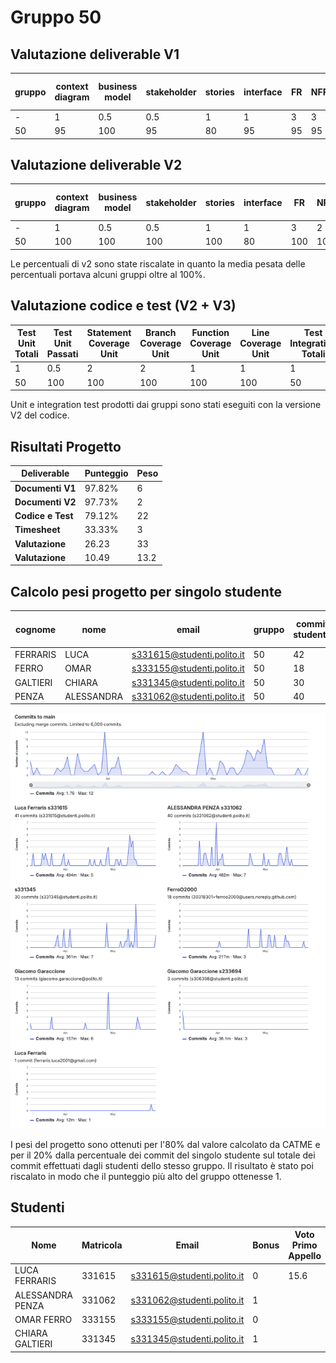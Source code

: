 # Gruppo 50

## Valutazione deliverable V1

| gruppo | context diagram | business model | stakeholder | stories | interface | FR | NFR | use cases diagram | use cases | scenario | Glossary | DeploymentDiagram | functionality | estimation doc | precisione valori estimation | valutazione |
| --- | --- | --- | --- | --- | --- | --- | --- | --- | --- | --- | --- | --- | --- | --- | --- | --- |
| - | 1 | 0.5 | 0.5 | 1 | 1 | 3 | 3 | 1 | 5 | 5 | 5 | 2 | 1 | 2 | 2 | 33 |
| 50 | 95 | 100 | 95 | 80 | 95 | 95 | 95 | 95 | 100 | 100 | 95 | 90 | 100 | 95 | 99.97 | 97.82 |


## Valutazione deliverable V2



| gruppo | context diagram | business model | stakeholder | stories | interface | FR | NFR | ACCESS RIGHTS | use cases diagram | use cases | scenario | Glossary | DeploymentDiagram | functionality | estimation | precisione valori estimation | valutazione |
| --- | --- | --- | --- | --- | --- | --- | --- | --- | --- | --- | --- | --- | --- | --- | --- | --- | --- |
| - | 1 | 0.5 | 0.5 | 1 | 1 | 3 | 2 | 1 | 1 | 5 | 5 | 5 | 2 | 1 | 2 | 2 | 33 |
| 50 | 100 | 100 | 100 | 100 | 80 | 100 | 100 | 100 | 100 | 100 | 100 | 100 | 80 | 90 | 95 | 99.26 | 99.06 |


Le percentuali di v2 sono state riscalate in quanto la media pesata delle percentuali portava alcuni gruppi oltre al 100%.

## Valutazione codice e test (V2 + V3)



| Test Unit Totali | Test Unit Passati | Statement Coverage Unit | Branch Coverage Unit | Function Coverage Unit | Line Coverage Unit | Test Integration Totali | Test Integration Falliti | Statement Coverage Integration | Branch Coverage Integration | Function Coverage Integration | Line Coverage Integration | Correttezza V2 | Correttezza V3 | valutazione |
| --- | --- | --- | --- | --- | --- | --- | --- | --- | --- | --- | --- | --- | --- | --- |
| 1 | 0.5 | 2 | 2 | 1 | 1 | 1 | 0.5 | 2 | 2 | 1 | 1 | 16 | 2 | 33 |
| 50 | 100 | 100 | 100 | 100 | 100 | 50 | 75 | 75 | 50 | 75 | 75 | 76.4705882352941 | 100 | 79.12 |


 Unit e integration test prodotti dai gruppi sono stati eseguiti con la versione V2 del codice.


## Risultati Progetto

| Deliverable | Punteggio | Peso |
| --- | --- | --- |
| **Documenti V1** | 97.82% | 6 |
| **Documenti V2** | 97.73% | 2 |
| **Codice e Test** | 79.12% | 22 |
| **Timesheet** | 33.33% | 3 |
| **Valutazione** | 26.23 | 33 |
| **Valutazione** | 10.49 | 13.2 |

## Calcolo pesi progetto per singolo studente

| cognome | nome | email | gruppo | commit studente | commit totali | commit sul totale | coefficiente catme | coefficiente pesato | coefficiente progetto |
| --- | --- | --- | --- | --- | --- | --- | --- | --- | --- |
| FERRARIS | LUCA | s331615@studenti.polito.it | 50 | 42 | 130 | 0.32 | 1.00 | 0.86 | 0.96 |
| FERRO | OMAR | s333155@studenti.polito.it | 50 | 18 | 130 | 0.14 | 1.00 | 0.83 | 0.92 |
| GALTIERI | CHIARA | s331345@studenti.polito.it | 50 | 30 | 130 | 0.23 | 0.94 | 0.80 | 0.89 |
| PENZA | ALESSANDRA | s331062@studenti.polito.it | 50 | 40 | 130 | 0.31 | 1.05 | 0.90 | 1.00 |

![Commit gruppo 50](./50.png)

 I pesi del progetto sono ottenuti per l'80% dal valore calcolato da CATME e per il 20% dalla percentuale dei commit del singolo studente sul totale dei commit effettuati dagli studenti dello stesso gruppo. Il risultato è stato poi riscalato in modo che il punteggio più alto del gruppo ottenesse 1.

## Studenti

| Nome | Matricola | Email | Bonus | Voto Primo Appello | Voto Progetto | Voto Finale |
| --- | --- | --- | --- | --- | --- | --- |
| LUCA FERRARIS | 331615 | s331615@studenti.polito.it | 0 | 15.6 | 10.06 | 26 |
| ALESSANDRA PENZA | 331062 | s331062@studenti.polito.it | 1 |  | 10.49 |  |
| OMAR FERRO | 333155 | s333155@studenti.polito.it | 0 |  | 9.63 |  |
| CHIARA GALTIERI | 331345 | s331345@studenti.polito.it | 1 |  | 9.29 |  |
